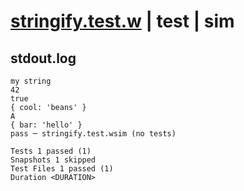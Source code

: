 # [stringify.test.w](../../../../../tests/valid/stringify.test.w) | test | sim

## stdout.log
```log
my string
42
true
{ cool: 'beans' }
A
{ bar: 'hello' }
pass ─ stringify.test.wsim (no tests)

Tests 1 passed (1)
Snapshots 1 skipped
Test Files 1 passed (1)
Duration <DURATION>
```

